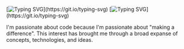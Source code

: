 [![Typing SVG](https://readme-typing-svg.herokuapp.com/?lines=H+e+1+1+o.+My+name+is+Price.;)](https://git.io/typing-svg)  
[![Typing SVG](https://readme-typing-svg.herokuapp.com/?lines=3+1+1+0+.+y+ame+is+Price.;)](https://git.io/typing-svg)

I'm passionate about code because I'm passionate about "making a difference". This interest has brought me through a broad expanse of concepts, technologies, and ideas. 

<!--
**pricesmith/pricesmith** is a ✨ _special_ ✨ repository because its `README.md` (this file) appears on your GitHub profile.

Here are some ideas to get you started:

- 🔭 I’m currently working on ... 
- 🌱 I’m currently learning ...
- 👯 I’m looking to collaborate on ...
- 🤔 I’m looking for help with ...
- 💬 Ask me about ...
- 📫 How to reach me: ...
- ⚡ Fun fact: ...
-->
